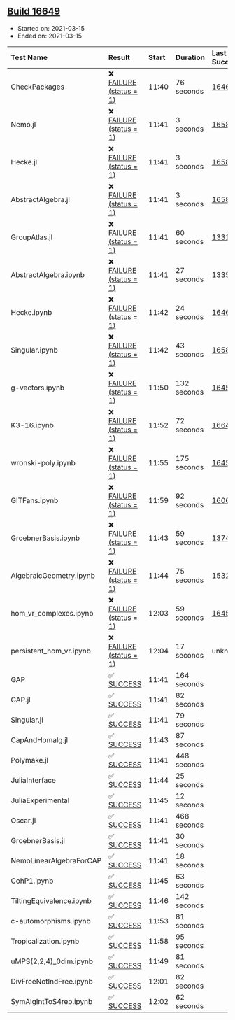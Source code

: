 ## [Build 16649](https://oscarci.mathematik.uni-kl.de/job/oscar/16649/)

* Started on: 2021-03-15
* Ended on: 2021-03-15

| Test Name    | Result | Start | Duration | Last Success | First Failure |
|:-------------|:-------|:------|:---------|:-------------|:--------------|
| CheckPackages | ❌ [FAILURE (status = 1)](https://oscarci.mathematik.uni-kl.de/job/oscar/16649/artifact/logs/build-16649/CheckPackages.log) | 11:40 | 76 seconds | [16463](https://oscarci.mathematik.uni-kl.de/job/oscar/16463/) | [16464](https://oscarci.mathematik.uni-kl.de/job/oscar/16464/) |
| Nemo.jl | ❌ [FAILURE (status = 1)](https://oscarci.mathematik.uni-kl.de/job/oscar/16649/artifact/logs/build-16649/Nemo.jl.log) | 11:41 | 3 seconds | [16588](https://oscarci.mathematik.uni-kl.de/job/oscar/16588/) | [16589](https://oscarci.mathematik.uni-kl.de/job/oscar/16589/) |
| Hecke.jl | ❌ [FAILURE (status = 1)](https://oscarci.mathematik.uni-kl.de/job/oscar/16649/artifact/logs/build-16649/Hecke.jl.log) | 11:41 | 3 seconds | [16589](https://oscarci.mathematik.uni-kl.de/job/oscar/16589/) | [16590](https://oscarci.mathematik.uni-kl.de/job/oscar/16590/) |
| AbstractAlgebra.jl | ❌ [FAILURE (status = 1)](https://oscarci.mathematik.uni-kl.de/job/oscar/16649/artifact/logs/build-16649/AbstractAlgebra.jl.log) | 11:41 | 3 seconds | [16584](https://oscarci.mathematik.uni-kl.de/job/oscar/16584/) | [16585](https://oscarci.mathematik.uni-kl.de/job/oscar/16585/) |
| GroupAtlas.jl | ❌ [FAILURE (status = 1)](https://oscarci.mathematik.uni-kl.de/job/oscar/16649/artifact/logs/build-16649/GroupAtlas.jl.log) | 11:41 | 60 seconds | [13311](https://oscarci.mathematik.uni-kl.de/job/oscar/13311/) | [13312](https://oscarci.mathematik.uni-kl.de/job/oscar/13312/) |
| AbstractAlgebra.ipynb | ❌ [FAILURE (status = 1)](https://oscarci.mathematik.uni-kl.de/job/oscar/16649/artifact/logs/build-16649/AbstractAlgebra.ipynb.log) | 11:41 | 27 seconds | [13355](https://oscarci.mathematik.uni-kl.de/job/oscar/13355/) | [13356](https://oscarci.mathematik.uni-kl.de/job/oscar/13356/) |
| Hecke.ipynb | ❌ [FAILURE (status = 1)](https://oscarci.mathematik.uni-kl.de/job/oscar/16649/artifact/logs/build-16649/Hecke.ipynb.log) | 11:42 | 24 seconds | [16463](https://oscarci.mathematik.uni-kl.de/job/oscar/16463/) | [16464](https://oscarci.mathematik.uni-kl.de/job/oscar/16464/) |
| Singular.ipynb | ❌ [FAILURE (status = 1)](https://oscarci.mathematik.uni-kl.de/job/oscar/16649/artifact/logs/build-16649/Singular.ipynb.log) | 11:42 | 43 seconds | [16588](https://oscarci.mathematik.uni-kl.de/job/oscar/16588/) | [16589](https://oscarci.mathematik.uni-kl.de/job/oscar/16589/) |
| g-vectors.ipynb | ❌ [FAILURE (status = 1)](https://oscarci.mathematik.uni-kl.de/job/oscar/16649/artifact/logs/build-16649/g-vectors.ipynb.log) | 11:50 | 132 seconds | [16458](https://oscarci.mathematik.uni-kl.de/job/oscar/16458/) | [16459](https://oscarci.mathematik.uni-kl.de/job/oscar/16459/) |
| K3-16.ipynb | ❌ [FAILURE (status = 1)](https://oscarci.mathematik.uni-kl.de/job/oscar/16649/artifact/logs/build-16649/K3-16.ipynb.log) | 11:52 | 72 seconds | [16648](https://oscarci.mathematik.uni-kl.de/job/oscar/16648/) | [16649](https://oscarci.mathematik.uni-kl.de/job/oscar/16649/) |
| wronski-poly.ipynb | ❌ [FAILURE (status = 1)](https://oscarci.mathematik.uni-kl.de/job/oscar/16649/artifact/logs/build-16649/wronski-poly.ipynb.log) | 11:55 | 175 seconds | [16458](https://oscarci.mathematik.uni-kl.de/job/oscar/16458/) | [16459](https://oscarci.mathematik.uni-kl.de/job/oscar/16459/) |
| GITFans.ipynb | ❌ [FAILURE (status = 1)](https://oscarci.mathematik.uni-kl.de/job/oscar/16649/artifact/logs/build-16649/GITFans.ipynb.log) | 11:59 | 92 seconds | [16068](https://oscarci.mathematik.uni-kl.de/job/oscar/16068/) | [16069](https://oscarci.mathematik.uni-kl.de/job/oscar/16069/) |
| GroebnerBasis.ipynb | ❌ [FAILURE (status = 1)](https://oscarci.mathematik.uni-kl.de/job/oscar/16649/artifact/logs/build-16649/GroebnerBasis.ipynb.log) | 11:43 | 59 seconds | [13748](https://oscarci.mathematik.uni-kl.de/job/oscar/13748/) | [13749](https://oscarci.mathematik.uni-kl.de/job/oscar/13749/) |
| AlgebraicGeometry.ipynb | ❌ [FAILURE (status = 1)](https://oscarci.mathematik.uni-kl.de/job/oscar/16649/artifact/logs/build-16649/AlgebraicGeometry.ipynb.log) | 11:44 | 75 seconds | [15322](https://oscarci.mathematik.uni-kl.de/job/oscar/15322/) | [15323](https://oscarci.mathematik.uni-kl.de/job/oscar/15323/) |
| hom_vr_complexes.ipynb | ❌ [FAILURE (status = 1)](https://oscarci.mathematik.uni-kl.de/job/oscar/16649/artifact/logs/build-16649/hom_vr_complexes.ipynb.log) | 12:03 | 59 seconds | [16458](https://oscarci.mathematik.uni-kl.de/job/oscar/16458/) | [16459](https://oscarci.mathematik.uni-kl.de/job/oscar/16459/) |
| persistent_hom_vr.ipynb | ❌ [FAILURE (status = 1)](https://oscarci.mathematik.uni-kl.de/job/oscar/16649/artifact/logs/build-16649/persistent_hom_vr.ipynb.log) | 12:04 | 17 seconds | unknown | unknown |
| GAP | ✅ [SUCCESS](https://oscarci.mathematik.uni-kl.de/job/oscar/16649/artifact/logs/build-16649/GAP.log) | 11:41 | 164 seconds |  |  |
| GAP.jl | ✅ [SUCCESS](https://oscarci.mathematik.uni-kl.de/job/oscar/16649/artifact/logs/build-16649/GAP.jl.log) | 11:41 | 82 seconds |  |  |
| Singular.jl | ✅ [SUCCESS](https://oscarci.mathematik.uni-kl.de/job/oscar/16649/artifact/logs/build-16649/Singular.jl.log) | 11:41 | 79 seconds |  |  |
| CapAndHomalg.jl | ✅ [SUCCESS](https://oscarci.mathematik.uni-kl.de/job/oscar/16649/artifact/logs/build-16649/CapAndHomalg.jl.log) | 11:43 | 87 seconds |  |  |
| Polymake.jl | ✅ [SUCCESS](https://oscarci.mathematik.uni-kl.de/job/oscar/16649/artifact/logs/build-16649/Polymake.jl.log) | 11:41 | 448 seconds |  |  |
| JuliaInterface | ✅ [SUCCESS](https://oscarci.mathematik.uni-kl.de/job/oscar/16649/artifact/logs/build-16649/JuliaInterface.log) | 11:44 | 25 seconds |  |  |
| JuliaExperimental | ✅ [SUCCESS](https://oscarci.mathematik.uni-kl.de/job/oscar/16649/artifact/logs/build-16649/JuliaExperimental.log) | 11:45 | 12 seconds |  |  |
| Oscar.jl | ✅ [SUCCESS](https://oscarci.mathematik.uni-kl.de/job/oscar/16649/artifact/logs/build-16649/Oscar.jl.log) | 11:41 | 468 seconds |  |  |
| GroebnerBasis.jl | ✅ [SUCCESS](https://oscarci.mathematik.uni-kl.de/job/oscar/16649/artifact/logs/build-16649/GroebnerBasis.jl.log) | 11:41 | 30 seconds |  |  |
| NemoLinearAlgebraForCAP | ✅ [SUCCESS](https://oscarci.mathematik.uni-kl.de/job/oscar/16649/artifact/logs/build-16649/NemoLinearAlgebraForCAP.log) | 11:41 | 18 seconds |  |  |
| CohP1.ipynb | ✅ [SUCCESS](https://oscarci.mathematik.uni-kl.de/job/oscar/16649/artifact/logs/build-16649/CohP1.ipynb.log) | 11:45 | 63 seconds |  |  |
| TiltingEquivalence.ipynb | ✅ [SUCCESS](https://oscarci.mathematik.uni-kl.de/job/oscar/16649/artifact/logs/build-16649/TiltingEquivalence.ipynb.log) | 11:46 | 142 seconds |  |  |
| c-automorphisms.ipynb | ✅ [SUCCESS](https://oscarci.mathematik.uni-kl.de/job/oscar/16649/artifact/logs/build-16649/c-automorphisms.ipynb.log) | 11:53 | 81 seconds |  |  |
| Tropicalization.ipynb | ✅ [SUCCESS](https://oscarci.mathematik.uni-kl.de/job/oscar/16649/artifact/logs/build-16649/Tropicalization.ipynb.log) | 11:58 | 95 seconds |  |  |
| uMPS(2,2,4)_0dim.ipynb | ✅ [SUCCESS](https://oscarci.mathematik.uni-kl.de/job/oscar/16649/artifact/logs/build-16649/uMPS-2-2-4-_0dim.ipynb.log) | 11:49 | 81 seconds |  |  |
| DivFreeNotIndFree.ipynb | ✅ [SUCCESS](https://oscarci.mathematik.uni-kl.de/job/oscar/16649/artifact/logs/build-16649/DivFreeNotIndFree.ipynb.log) | 12:01 | 82 seconds |  |  |
| SymAlgIntToS4rep.ipynb | ✅ [SUCCESS](https://oscarci.mathematik.uni-kl.de/job/oscar/16649/artifact/logs/build-16649/SymAlgIntToS4rep.ipynb.log) | 12:02 | 62 seconds |  |  |
